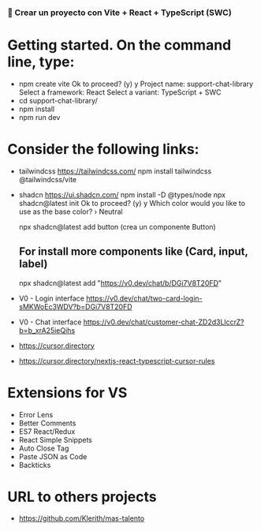 ### 🚀 Crear un proyecto con Vite + React + TypeScript (SWC)

# Getting started. On the command line, type:
- npm create vite
    Ok to proceed? (y) y
    Project name: support-chat-library
    Select a framework: React
    Select a variant: TypeScript + SWC
- cd support-chat-library/
- npm install
- npm run dev

# Consider the following links:
- tailwindcss https://tailwindcss.com/
    npm install tailwindcss @tailwindcss/vite
- shadcn https://ui.shadcn.com/
    npm install -D @types/node
    npx shadcn@latest init
    Ok to proceed? (y) y
    Which color would you like to use as the base color? › Neutral

    npx shadcn@latest add button (crea un componente Button)
    ## For install more components like (Card, input, label)
    npx shadcn@latest add "https://v0.dev/chat/b/DGi7V8T20FD"
- V0 - Login interface https://v0.dev/chat/two-card-login-sMKWoEc3WDV?b=DGi7V8T20FD
- V0 - Chat interface https://v0.dev/chat/customer-chat-ZD2d3LlccrZ?b=b_xrA25ieQihs

- https://cursor.directory
- https://cursor.directory/nextjs-react-typescript-cursor-rules

# Extensions for VS
- Error Lens
- Better Comments
- ES7 React/Redux
- React Simple Snippets
- Auto Close Tag
- Paste JSON as Code
- Backticks

# URL to others projects
- https://github.com/Klerith/mas-talento
  
